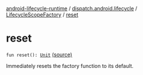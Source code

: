 [android-lifecycle-runtime](../../index.md) / [dispatch.android.lifecycle](../index.md) / [LifecycleScopeFactory](index.md) / [reset](./reset.md)

# reset

`fun reset(): `[`Unit`](https://kotlinlang.org/api/latest/jvm/stdlib/kotlin/-unit/index.html) [(source)](https://github.com/RBusarow/Dispatch/tree/master/android-lifecycle-runtime/src/main/java/dispatch/android/lifecycle/LifecycleScopeFactory.kt#L90)

Immediately resets the factory function to its default.

